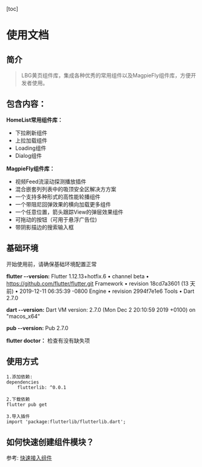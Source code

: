 
[toc]

# 使用文档

## 简介
> LBG黄页组件库，集成各种优秀的常用组件以及MagpieFly组件库，方便开发者使用。<br>

## 包含内容：

**HomeList常用组件库：**
* 下拉刷新组件
* 上拉加载组件
* Loading组件
* Dialog组件

**MagpieFly组件库：**
* 视频Feed流滚动探测播放插件
* 混合嵌套列列表中的吸顶安全区解决⽅方案
* 一个支持多种形式的高性能轮播组件
* 一个带阻尼回弹效果的横向加载更多组件
* 一个任意位置，箭头跟踪View的弹层效果组件
* 可拖动的按钮（可用于悬浮广告位)
* 带阴影描边的搜索输入框


## 基础环境

开始使用前，请确保基础环境配置正常

**flutter --version:**
Flutter 1.12.13+hotfix.6 • channel beta • https://github.com/flutter/flutter.git
Framework • revision 18cd7a3601 (13 天前) • 2019-12-11 06:35:39 -0800
Engine • revision 2994f7e1e6
Tools • Dart 2.7.0

**dart --version:**
Dart VM version: 2.7.0 (Mon Dec 2 20:10:59 2019 +0100) on "macos_x64"

**pub --version:**
Pub 2.7.0

**flutter doctor：**
检查有没有缺失项


## 使用方式

```
1.添加依赖:
dependencies
    flutterlib: ^0.0.1

2.下载依赖
flutter pub get

3.导入插件
import 'package:flutterlib/flutterlib.dart';
```

## 如何快速创建组件模块？
参考: [快速接入组件](doc/how_to_add_component.md)


